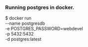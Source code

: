 ### Running postgres in docker.   
$ docker run \
         --name postgresdb \
         -e POSTGRES_PASSWORD=webdevel \
         -p 5432:5432 \
         -d postgres:latest
